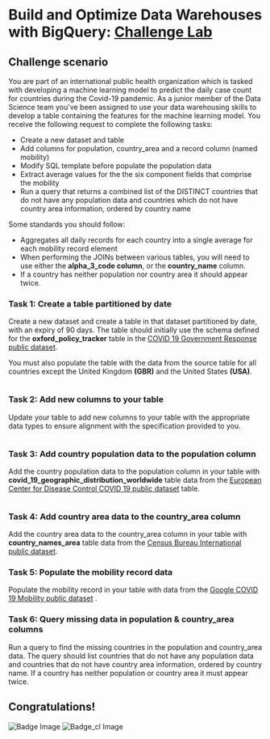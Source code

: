 # Build and Optimize Data Warehouses with BigQuery: [Challenge Lab](https://www.qwiklabs.com/focuses/14341?parent=catalog)

## Challenge scenario
You are part of an international public health organization which is tasked with developing a machine learning model to predict the daily case count for countries during the Covid-19 pandemic. As a junior member of the Data Science team you've been assigned to use your data warehousing skills to develop a table containing the features for the machine learning model. You receive the following request to complete the following tasks:

- Create a new dataset and table
- Add columns for population, country_area and a record column (named mobility) 
- Modify SQL template before populate the population data 
- Extract average values for the the six component fields that comprise the mobility 
- Run a query that returns a combined list of the DISTINCT countries that do not have any population data and countries which do not have country area information, ordered by country name

Some standards you should follow:
- Aggregates all daily records for each country into a single average for each mobility record element
- When performing the JOINs between various tables, you will need to use either the **alpha_3_code column**, or the **country_name** column.
- If a country has neither population nor country area it should appear twice.

### Task 1: Create a table partitioned by date
Create a new dataset and create a table in that dataset partitioned by date, with an expiry of 90 days. The table should initially use the schema defined for the **oxford_policy_tracker** table in the [COVID 19 Government Response public dataset](https://console.cloud.google.com/bigquery?p=bigquery-public-data&d=covid19_govt_response&page=dataset).

You must also populate the table with the data from the source table for all countries except the United Kingdom **(GBR)** and the United States **(USA)**.
```

```

### Task 2: Add new columns to your table
Update your table to add new columns to your table with the appropriate data types to ensure alignment with the specification provided to you.
```

```

### Task 3: Add country population data to the population column
Add the country population data to the population column in your table with **covid_19_geographic_distribution_worldwide** table data from the [European Center for Disease Control COVID 19 public dataset](https://console.cloud.google.com/bigquery?p=bigquery-public-data&d=covid19_ecdc&page=dataset) table.

```

```

### Task 4: Add country area data to the country_area column
Add the country area data to the country_area column in your table with **country_names_area** table data from the [Census Bureau International public dataset](https://console.cloud.google.com/bigquery?p=bigquery-public-data&d=census_bureau_international&page=dataset).


### Task 5: Populate the mobility record data
Populate the mobility record in your table with data from the [Google COVID 19 Mobility public dataset](https://console.cloud.google.com/bigquery?p=bigquery-public-data&d=covid19_govt_response&page=dataset) .

### Task 6: Query missing data in population & country_area columns
Run a query to find the missing countries in the population and country_area data. The query should list countries that do not have any population data and countries that do not have country area information, ordered by country name. If a country has neither population or country area it must appear twice.


## Congratulations!
![Badge Image]() ![Badge_cl Image]()
